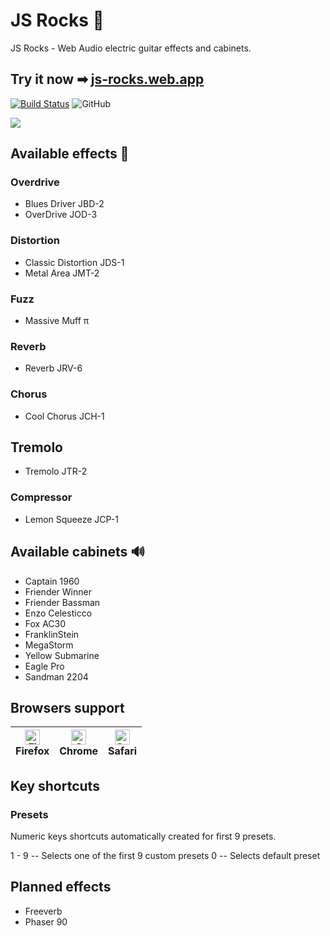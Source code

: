 # JS Rocks 🤘

JS Rocks - Web Audio electric guitar effects and cabinets.

## Try it now ➡ [js-rocks.web.app](https://js-rocks.web.app)

[![Build Status](https://travis-ci.org/vitaliy-bobrov/js-rocks.svg?branch=master)](https://travis-ci.org/vitaliy-bobrov/js-rocks) ![GitHub](https://img.shields.io/github/license/vitaliy-bobrov/js-rocks)

![](https://github.com/vitaliy-bobrov/js-rocks/blob/master/src/assets/og-image.jpg)

## Available effects 🎸

### Overdrive

- Blues Driver JBD-2
- OverDrive JOD-3

### Distortion

- Classic Distortion JDS-1
- Metal Area JMT-2

### Fuzz

- Massive Muff π

### Reverb

- Reverb JRV-6

### Chorus

- Cool Chorus JCH-1

## Tremolo

- Tremolo JTR-2

### Compressor

- Lemon Squeeze JCP-1

## Available cabinets 🔊

- Captain 1960
- Friender Winner
- Friender Bassman
- Enzo Celesticco
- Fox AC30
- FranklinStein
- MegaStorm
- Yellow Submarine
- Eagle Pro
- Sandman 2204

## Browsers support

| [<img src="https://raw.githubusercontent.com/alrra/browser-logos/master/src/firefox/firefox_48x48.png" alt="Firefox" width="24px" height="24px" />](http://godban.github.io/browsers-support-badges/)</br>Firefox | [<img src="https://raw.githubusercontent.com/alrra/browser-logos/master/src/chrome/chrome_48x48.png" alt="Chrome" width="24px" height="24px" />](http://godban.github.io/browsers-support-badges/)</br>Chrome | [<img src="https://raw.githubusercontent.com/alrra/browser-logos/master/src/safari/safari_48x48.png" alt="Safari" width="24px" height="24px" />](http://godban.github.io/browsers-support-badges/)</br>Safari |
| ----------------------------------------------------------------------------------------------------------------------------------------------------------------------------------------------------------------- | ------------------------------------------------------------------------------------------------------------------------------------------------------------------------------------------------------------- | ------------------------------------------------------------------------------------------------------------------------------------------------------------------------------------------------------------- |


## Key shortcuts

### Presets

Numeric keys shortcuts automatically created for first 9 presets.

1 - 9 -- Selects one of the first 9 custom presets
0 -- Selects default preset

## Planned effects

- Freeverb
- Phaser 90
